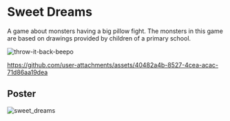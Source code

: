 # Sweet Dreams

A game about monsters having a big pillow fight. The monsters in this game are based on drawings provided by
children of a primary school.

![throw-it-back-beepo](https://github.com/user-attachments/assets/69848052-51e9-4a55-a213-417840078df7)

https://github.com/user-attachments/assets/40482a4b-8527-4cea-acac-71d86aa19dea


## Poster
![sweet_dreams](https://github.com/user-attachments/assets/817ec0db-e658-43db-b6d6-9de0ae65ffad)



